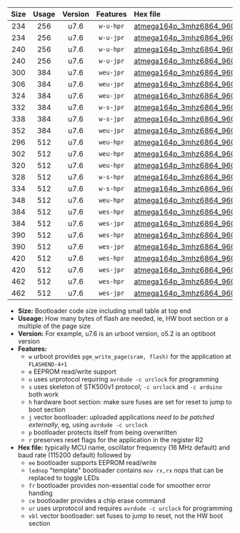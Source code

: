 |Size|Usage|Version|Features|Hex file|
|:-:|:-:|:-:|:-:|:--|
|234|256|u7.6|`w-u-hpr`|[atmega164p_3mhz6864_9600bps_ur.hex](https://raw.githubusercontent.com/stefanrueger/urboot/main//atmega164p_3mhz6864_9600bps_ur.hex)|
|234|256|u7.6|`w-u-jpr`|[atmega164p_3mhz6864_9600bps_ur_vbl.hex](https://raw.githubusercontent.com/stefanrueger/urboot/main//atmega164p_3mhz6864_9600bps_ur_vbl.hex)|
|240|256|u7.6|`w-u-hpr`|[atmega164p_3mhz6864_9600bps_lednop_ur.hex](https://raw.githubusercontent.com/stefanrueger/urboot/main//atmega164p_3mhz6864_9600bps_lednop_ur.hex)|
|240|256|u7.6|`w-u-jpr`|[atmega164p_3mhz6864_9600bps_lednop_ur_vbl.hex](https://raw.githubusercontent.com/stefanrueger/urboot/main//atmega164p_3mhz6864_9600bps_lednop_ur_vbl.hex)|
|300|384|u7.6|`weu-jpr`|[atmega164p_3mhz6864_9600bps_ee_ur_vbl.hex](https://raw.githubusercontent.com/stefanrueger/urboot/main//atmega164p_3mhz6864_9600bps_ee_ur_vbl.hex)|
|306|384|u7.6|`weu-jpr`|[atmega164p_3mhz6864_9600bps_ee_lednop_ur_vbl.hex](https://raw.githubusercontent.com/stefanrueger/urboot/main//atmega164p_3mhz6864_9600bps_ee_lednop_ur_vbl.hex)|
|324|384|u7.6|`weu-jpr`|[atmega164p_3mhz6864_9600bps_ee_lednop_fr_ur_vbl.hex](https://raw.githubusercontent.com/stefanrueger/urboot/main//atmega164p_3mhz6864_9600bps_ee_lednop_fr_ur_vbl.hex)|
|332|384|u7.6|`w-s-jpr`|[atmega164p_3mhz6864_9600bps_vbl.hex](https://raw.githubusercontent.com/stefanrueger/urboot/main//atmega164p_3mhz6864_9600bps_vbl.hex)|
|338|384|u7.6|`w-s-jpr`|[atmega164p_3mhz6864_9600bps_lednop_vbl.hex](https://raw.githubusercontent.com/stefanrueger/urboot/main//atmega164p_3mhz6864_9600bps_lednop_vbl.hex)|
|352|384|u7.6|`weu-jpr`|[atmega164p_3mhz6864_9600bps_ee_lednop_fr_ce_ur_vbl.hex](https://raw.githubusercontent.com/stefanrueger/urboot/main//atmega164p_3mhz6864_9600bps_ee_lednop_fr_ce_ur_vbl.hex)|
|296|512|u7.6|`weu-hpr`|[atmega164p_3mhz6864_9600bps_ee_ur.hex](https://raw.githubusercontent.com/stefanrueger/urboot/main//atmega164p_3mhz6864_9600bps_ee_ur.hex)|
|302|512|u7.6|`weu-hpr`|[atmega164p_3mhz6864_9600bps_ee_lednop_ur.hex](https://raw.githubusercontent.com/stefanrueger/urboot/main//atmega164p_3mhz6864_9600bps_ee_lednop_ur.hex)|
|320|512|u7.6|`weu-hpr`|[atmega164p_3mhz6864_9600bps_ee_lednop_fr_ur.hex](https://raw.githubusercontent.com/stefanrueger/urboot/main//atmega164p_3mhz6864_9600bps_ee_lednop_fr_ur.hex)|
|328|512|u7.6|`w-s-hpr`|[atmega164p_3mhz6864_9600bps.hex](https://raw.githubusercontent.com/stefanrueger/urboot/main//atmega164p_3mhz6864_9600bps.hex)|
|334|512|u7.6|`w-s-hpr`|[atmega164p_3mhz6864_9600bps_lednop.hex](https://raw.githubusercontent.com/stefanrueger/urboot/main//atmega164p_3mhz6864_9600bps_lednop.hex)|
|348|512|u7.6|`weu-hpr`|[atmega164p_3mhz6864_9600bps_ee_lednop_fr_ce_ur.hex](https://raw.githubusercontent.com/stefanrueger/urboot/main//atmega164p_3mhz6864_9600bps_ee_lednop_fr_ce_ur.hex)|
|384|512|u7.6|`wes-hpr`|[atmega164p_3mhz6864_9600bps_ee.hex](https://raw.githubusercontent.com/stefanrueger/urboot/main//atmega164p_3mhz6864_9600bps_ee.hex)|
|384|512|u7.6|`wes-jpr`|[atmega164p_3mhz6864_9600bps_ee_vbl.hex](https://raw.githubusercontent.com/stefanrueger/urboot/main//atmega164p_3mhz6864_9600bps_ee_vbl.hex)|
|390|512|u7.6|`wes-hpr`|[atmega164p_3mhz6864_9600bps_ee_lednop.hex](https://raw.githubusercontent.com/stefanrueger/urboot/main//atmega164p_3mhz6864_9600bps_ee_lednop.hex)|
|390|512|u7.6|`wes-jpr`|[atmega164p_3mhz6864_9600bps_ee_lednop_vbl.hex](https://raw.githubusercontent.com/stefanrueger/urboot/main//atmega164p_3mhz6864_9600bps_ee_lednop_vbl.hex)|
|420|512|u7.6|`wes-hpr`|[atmega164p_3mhz6864_9600bps_ee_lednop_fr.hex](https://raw.githubusercontent.com/stefanrueger/urboot/main//atmega164p_3mhz6864_9600bps_ee_lednop_fr.hex)|
|420|512|u7.6|`wes-jpr`|[atmega164p_3mhz6864_9600bps_ee_lednop_fr_vbl.hex](https://raw.githubusercontent.com/stefanrueger/urboot/main//atmega164p_3mhz6864_9600bps_ee_lednop_fr_vbl.hex)|
|462|512|u7.6|`wes-hpr`|[atmega164p_3mhz6864_9600bps_ee_lednop_fr_ce.hex](https://raw.githubusercontent.com/stefanrueger/urboot/main//atmega164p_3mhz6864_9600bps_ee_lednop_fr_ce.hex)|
|462|512|u7.6|`wes-jpr`|[atmega164p_3mhz6864_9600bps_ee_lednop_fr_ce_vbl.hex](https://raw.githubusercontent.com/stefanrueger/urboot/main//atmega164p_3mhz6864_9600bps_ee_lednop_fr_ce_vbl.hex)|

- **Size:** Bootloader code size including small table at top end
- **Useage:** How many bytes of flash are needed, ie, HW boot section or a multiple of the page size
- **Version:** For example, u7.6 is an urboot version, o5.2 is an optiboot version
- **Features:**
  + `w` urboot provides `pgm_write_page(sram, flash)` for the application at `FLASHEND-4+1`
  + `e` EEPROM read/write support
  + `u` uses urprotocol requiring `avrdude -c urclock` for programming
  + `s` uses skeleton of STK500v1 protocol; `-c urclock` and `-c arduino` both work
  + `h` hardware boot section: make sure fuses are set for reset to jump to boot section
  + `j` vector bootloader: uploaded applications *need to be patched externally*, eg, using `avrdude -c urclock`
  + `p` bootloader protects itself from being overwritten
  + `r` preserves reset flags for the application in the register R2
- **Hex file:** typically MCU name, oscillator frequency (16 MHz default) and baud rate (115200 default) followed by
  + `ee` bootloader supports EEPROM read/write
  + `lednop` "template" bootloader contains `mov rx,rx` nops that can be replaced to toggle LEDs
  + `fr` bootloader provides non-essential code for smoother error handing
  + `ce` bootloader provides a chip erase command
  + `ur` uses urprotocol and requires `avrdude -c urclock` for programming
  + `vbl` vector bootloader: set fuses to jump to reset, not the HW boot section
